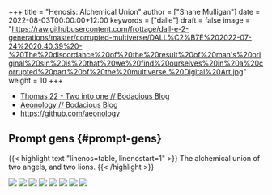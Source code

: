 +++
title = "Henosis: Alchemical Union"
author = ["Shane Mulligan"]
date = 2022-08-03T00:00:00+12:00
keywords = ["dalle"]
draft = false
image = "https://raw.githubusercontent.com/frottage/dall-e-2-generations/master/corrupted-multiverse/DALL%C2%B7E%202022-07-24%2020.40.39%20-%20The%20discordance%20of%20the%20result%20of%20man's%20original%20sin%20is%20that%20we%20find%20ourselves%20in%20a%20corrupted%20part%20of%20the%20multiverse.%20Digital%20Art.jpg"
weight = 10
+++

-   [Thomas 22 - Two into one // Bodacious Blog](https://mullikine.github.io/posts/thomas-22/)
-   [Aeonology // Bodacious Blog](https://mullikine.github.io/posts/aeonology/)
-   <https://github.com/aeonology>


## Prompt gens {#prompt-gens}

{{< highlight text "linenos=table, linenostart=1" >}}
The alchemical union of two angels, and two lions.
{{< /highlight >}}

![](https://github.com/frottage/dall-e-2-generations/raw/master/henosis/DALL%C2%B7E%202022-08-03%2011.57.21%20-%20The%20alchemical%20union%20of%20two%20angels,%20and%20two%20lions.%20Digital%20art.jpg)
![](https://github.com/frottage/dall-e-2-generations/raw/master/henosis/DALL%C2%B7E%202022-08-03%2011.57.26%20-%20The%20alchemical%20union%20of%20two%20angels,%20and%20two%20lions.%20Digital%20art.jpg)
![](https://github.com/frottage/dall-e-2-generations/raw/master/henosis/DALL%C2%B7E%202022-08-03%2011.57.53%20-%20The%20alchemical%20union%20of%20two%20angels,%20and%20two%20lions.%20Digital%20art.jpg)
![](https://github.com/frottage/dall-e-2-generations/raw/master/henosis/DALL%C2%B7E%202022-08-03%2011.58.03%20-%20The%20alchemical%20union%20of%20two%20angels,%20and%20two%20lions.%20Digital%20art.jpg)
![](https://github.com/frottage/dall-e-2-generations/raw/master/henosis/DALL%C2%B7E%202022-08-03%2011.58.28%20-%20The%20alchemical%20union%20of%20two%20angels,%20and%20two%20lions.%20Digital%20art.jpg)
![](https://github.com/frottage/dall-e-2-generations/raw/master/henosis/DALL%C2%B7E%202022-08-03%2011.58.34%20-%20The%20alchemical%20union%20of%20two%20angels,%20and%20two%20lions.%20Digital%20art.jpg)
![](https://github.com/frottage/dall-e-2-generations/raw/master/henosis/DALL%C2%B7E%202022-08-03%2011.59.04%20-%20The%20alchemical%20union%20of%20two%20angels,%20and%20two%20lions.%20Digital%20art.jpg)
![](https://github.com/frottage/dall-e-2-generations/raw/master/henosis/DALL%C2%B7E%202022-08-03%2011.59.08%20-%20The%20alchemical%20union%20of%20two%20angels,%20and%20two%20lions.%20Digital%20art.jpg)